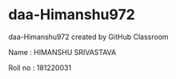 # daa-Himanshu972
daa-Himanshu972 created by GitHub Classroom

Name     :    HIMANSHU SRIVASTAVA 

Roll no   :    181220031
